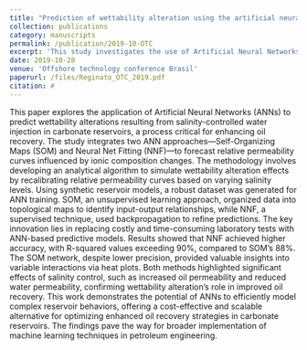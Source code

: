 ```yaml
---
title: "Prediction of wettability alteration using the artificial neural networks in the salinity control of water injection in carbonate reservoirs"
collection: publications
category: manuscripts
permalink: /publication/2019-10-OTC
excerpt: 'This study investigates the use of Artificial Neural Networks (ANNs) to predict wettability alterations due to salinity-controlled water injection in carbonate reservoirs. By employing machine learning techniques like Self-Organizing Maps and Neural Net Fitting, the research demonstrates improved accuracy in forecasting relative permeability changes, enabling more efficient reservoir management.'
date: 2019-10-28
venue: 'Offshore technology conference Brasil'
paperurl: /files/Reginato_OTC_2019.pdf
citation: #
---
```


This paper explores the application of Artificial Neural Networks (ANNs) to predict wettability alterations resulting from salinity-controlled water injection in carbonate reservoirs, a process critical for enhancing oil recovery. The study integrates two ANN approaches—Self-Organizing Maps (SOM) and Neural Net Fitting (NNF)—to forecast relative permeability curves influenced by ionic composition changes. The methodology involves developing an analytical algorithm to simulate wettability alteration effects by recalibrating relative permeability curves based on varying salinity levels. Using synthetic reservoir models, a robust dataset was generated for ANN training. SOM, an unsupervised learning approach, organized data into topological maps to identify input-output relationships, while NNF, a supervised technique, used backpropagation to refine predictions. The key innovation lies in replacing costly and time-consuming laboratory tests with ANN-based predictive models. Results showed that NNF achieved higher accuracy, with R-squared values exceeding 90%, compared to SOM’s 88%. The SOM network, despite lower precision, provided valuable insights into variable interactions via heat plots. Both methods highlighted significant effects of salinity control, such as increased oil permeability and reduced water permeability, confirming wettability alteration’s role in improved oil recovery. This work demonstrates the potential of ANNs to efficiently model complex reservoir behaviors, offering a cost-effective and scalable alternative for optimizing enhanced oil recovery strategies in carbonate reservoirs. The findings pave the way for broader implementation of machine learning techniques in petroleum engineering.